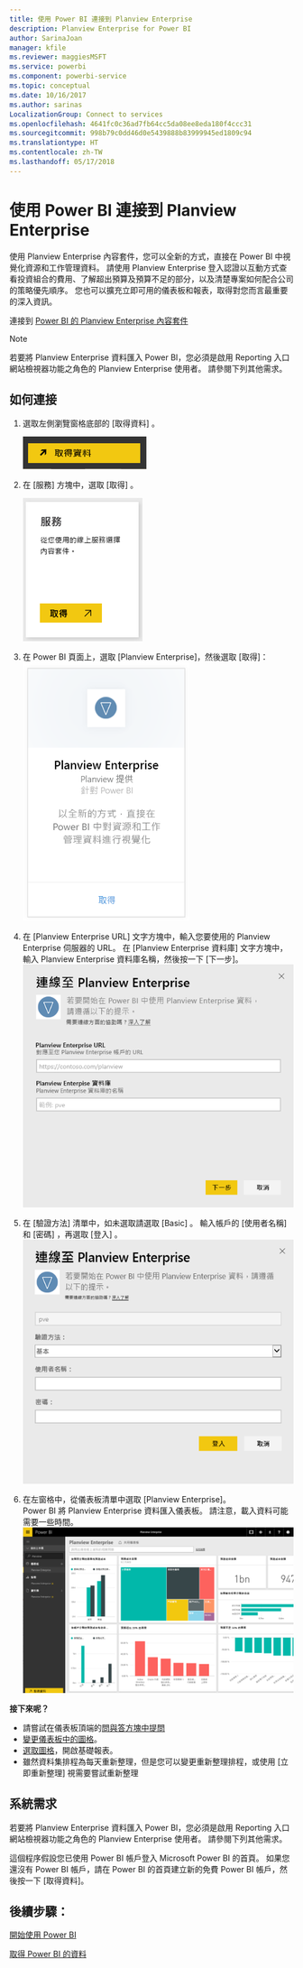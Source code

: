 ```yaml
---
title: 使用 Power BI 連接到 Planview Enterprise
description: Planview Enterprise for Power BI
author: SarinaJoan
manager: kfile
ms.reviewer: maggiesMSFT
ms.service: powerbi
ms.component: powerbi-service
ms.topic: conceptual
ms.date: 10/16/2017
ms.author: sarinas
LocalizationGroup: Connect to services
ms.openlocfilehash: 4641fc0c36ad7fb64cc5da08ee8eda180f4ccc31
ms.sourcegitcommit: 998b79c0dd46d0e5439888b83999945ed1809c94
ms.translationtype: HT
ms.contentlocale: zh-TW
ms.lasthandoff: 05/17/2018
---
```

# <a name="connect-to-planview-enterprise-with-power-bi"></a>使用 Power BI 連接到 Planview Enterprise
使用 Planview Enterprise 內容套件，您可以全新的方式，直接在 Power BI 中視覺化資源和工作管理資料。 請使用 Planview Enterprise 登入認證以互動方式查看投資組合的費用、了解超出預算及預算不足的部分，以及清楚專案如何配合公司的策略優先順序。 您也可以擴充立即可用的儀表板和報表，取得對您而言最重要的深入資訊。

連接到 [Power BI 的 Planview Enterprise 內容套件](https://app.powerbi.com/getdata/services/planview-enterprise)

>[!NOTE]
>若要將 Planview Enterprise 資料匯入 Power BI，您必須是啟用 Reporting 入口網站檢視器功能之角色的 Planview Enterprise 使用者。 請參閱下列其他需求。

## <a name="how-to-connect"></a>如何連接
1. 選取左側瀏覽窗格底部的 [取得資料]  。
   
    ![](media/service-connect-to-planview/get.png)
2. 在 [服務]  方塊中，選取 [取得] 。
   
    ![](media/service-connect-to-planview/services.png)
3. 在 Power BI 頁面上，選取 [Planview Enterprise]，然後選取 [取得]：  
    ![](media/service-connect-to-planview/planview.png)
4. 在 [Planview Enterprise URL] 文字方塊中，輸入您要使用的 Planview Enterprise 伺服器的 URL。 在 [Planview Enterprise 資料庫] 文字方塊中，輸入 Planview Enterprise 資料庫名稱，然後按一下 [下一步]。  
    ![](media/service-connect-to-planview/params.png)
5. 在 [驗證方法] 清單中，如未選取請選取 [Basic]  。 輸入帳戶的 [使用者名稱]  和 [密碼]  ，再選取 [登入] 。  
   ![](media/service-connect-to-planview/creds.png)
6. 在左窗格中，從儀表板清單中選取 [Planview Enterprise]。  
     Power BI 將 Planview Enterprise 資料匯入儀表板。 請注意，載入資料可能需要一些時間。  
    ![](media/service-connect-to-planview/dashboard.png)

**接下來呢？**

* 請嘗試在儀表板頂端的[問與答方塊中提問](power-bi-q-and-a.md)
* [變更儀表板中的圖格](service-dashboard-edit-tile.md)。
* [選取圖格](service-dashboard-tiles.md)，開啟基礎報表。
* 雖然資料集排程為每天重新整理，但是您可以變更重新整理排程，或使用 [立即重新整理] 視需要嘗試重新整理

## <a name="system-requirements"></a>系統需求
若要將 Planview Enterprise 資料匯入 Power BI，您必須是啟用 Reporting 入口網站檢視器功能之角色的 Planview Enterprise 使用者。 請參閱下列其他需求。

這個程序假設您已使用 Power BI 帳戶登入 Microsoft Power BI 的首頁。 如果您還沒有 Power BI 帳戶，請在 Power BI 的首頁建立新的免費 Power BI 帳戶，然後按一下 [取得資料]。

## <a name="next-steps"></a>後續步驟：

[開始使用 Power BI](service-get-started.md)

[取得 Power BI 的資料](service-get-data.md)